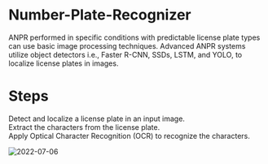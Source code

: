 # Number-Plate-Recognizer
ANPR performed in specific conditions with predictable license plate types can use basic image processing techniques.
Advanced ANPR systems utilize object detectors i.e., Faster R-CNN, SSDs, LSTM, and YOLO, to localize license plates in images.

# Steps
Detect and localize a license plate in an input image. <br />
Extract the characters from the license plate. <br />
Apply Optical Character Recognition (OCR) to recognize the characters. <br />

![2022-07-06](https://user-images.githubusercontent.com/85798077/177431782-82ecc9e8-5a41-4a19-a47c-c61fa1dffad0.png)
